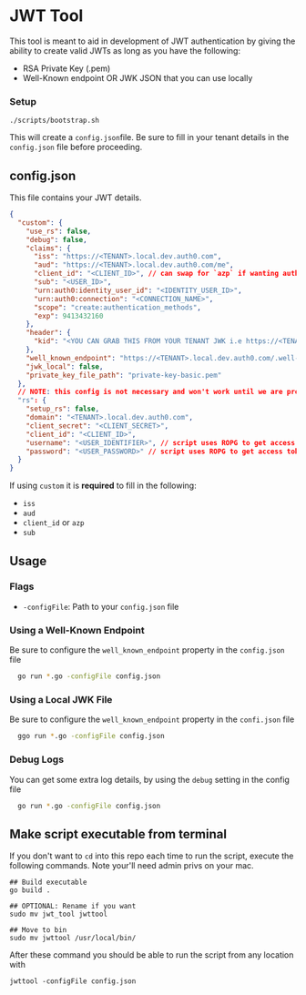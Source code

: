 # JWT Tool

This tool is meant to aid in development of JWT authentication by giving the ability to create valid JWTs
as long as you have the following:
- RSA Private Key (.pem)
- Well-Known endpoint OR JWK JSON that you can use locally

### Setup
```shell
./scripts/bootstrap.sh
```
This will create a `config.json`file. Be sure to fill in your tenant details in the `config.json` file before proceeding.

## config.json

This file contains your JWT details.
```json
{
  "custom": {
    "use_rs": false,
    "debug": false,
    "claims": {
      "iss": "https://<TENANT>.local.dev.auth0.com",
      "aud": "https://<TENANT>.local.dev.auth0.com/me",
      "client_id": "<CLIENT_ID>", // can swap for `azp` if wanting auth0 profile
      "sub": "<USER_ID>",
      "urn:auth0:identity_user_id": "<IDENTITY_USER_ID>",
      "urn:auth0:connection": "<CONNECTION_NAME>",
      "scope": "create:authentication_methods",
      "exp": 9413432160
    },
    "header": {
      "kid": "<YOU CAN GRAB THIS FROM YOUR TENANT JWK i.e https://<TENANT>.local.dev.auth0.com/.well-known/jwks.json"
    },
    "well_known_endpoint": "https://<TENANT>.local.dev.auth0.com/.well-known/jwks.json",
    "jwk_local": false,
    "private_key_file_path": "private-key-basic.pem"
  },
  // NOTE: this config is not necessary and won't work until we are properly generating the access token in auth0-server for my-account
  "rs": {
    "setup_rs": false,
    "domain": "<TENANT>.local.dev.auth0.com",
    "client_secret": "<CLIENT_SECRET>",
    "client_id": "<CLIENT_ID>",
    "username": "<USER_IDENTIFIER>", // script uses ROPG to get access token for api2
    "password": "<USER_PASSWORD>" // script uses ROPG to get access token for api2
  }
}
```

If using `custom` it is **required** to fill in the following:
- `iss`
- `aud`
- `client_id` or `azp`
- `sub`

## Usage

### Flags
- `-configFile`: Path to your `config.json` file

### Using a Well-Known Endpoint
Be sure to configure the `well_known_endpoint` property in the `config.json` file
```sh
  go run *.go -configFile config.json
```

### Using a Local JWK File
Be sure to configure the `well_known_endpoint` property in the `confi.json` file
```sh
  ggo run *.go -configFile config.json
```

### Debug Logs
You can get some extra log details, by using the `debug` setting in the config file
```sh
  go run *.go -configFile config.json
```

## Make script executable from terminal
If you don't want to `cd` into this repo each time to run the script, execute the following commands.
Note your'll need admin privs on your mac.
```shell
## Build executable
go build .

## OPTIONAL: Rename if you want
sudo mv jwt_tool jwttool

## Move to bin
sudo mv jwttool /usr/local/bin/
```
After these command you should be able to run the script from any location with
```shell
jwttool -configFile config.json
```
